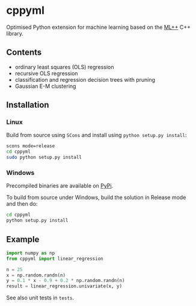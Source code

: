 # cppyml

Optimised Python extension for machine learning based on the [ML++](https://github.com/romanwerpachowski/ML) C++ library.

## Contents

- ordinary least squares (OLS) regression
- recursive OLS regression
- classification and regression decision trees with pruning
- Gaussian E-M clustering

## Installation

### Linux

Build from source using `SCons` and install using `python setup.py install`:

```bash
scons mode=release
cd cppyml
sudo python setup.py install
```

### Windows

Precompiled binaries are available on [PyPi](https://pypi.org/project/cppyml/).

To build from source under Windows, build the solution in Release mode and then do:
```bash
cd cppyml
python setup.py install
```

## Example

```python
import numpy as np
from cppyml import linear_regression

n = 25
x = np.random.randn(n)
y = 0.1 * x - 0.9 + 0.2 * np.random.randn(n)
result = linear_regression.univariate(x, y)
```

See also unit tests in `tests`.